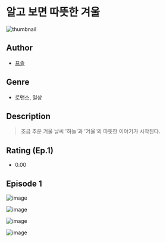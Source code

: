 # 알고 보면 따뜻한 겨울
![thumbnail](https://image-comic.pstatic.net/user_contents_data/challenge_comic/2023/05/23/upload_7219326493375214135_480x623.jpeg)

## Author
- [프솔](https://comic.naver.com/artistTitle?id=366976)

## Genre
- 로맨스, 일상

## Description
> 조금 추운 겨울 날씨 '하늘'과 '겨울'의 따뜻한 이야기가 시작된다.


## Rating (Ep.1)
- 0.00

## Episode 1
![image](https://image-comic.pstatic.net/user_contents_data/challenge_comic/2023/05/24/366976/upload_3630240177818002278.jpeg)

![image](https://image-comic.pstatic.net/user_contents_data/challenge_comic/2023/05/24/366976/upload_3559077569770174776.jpeg)

![image](https://image-comic.pstatic.net/user_contents_data/challenge_comic/2023/05/24/366976/upload_7148957779228964707.jpeg)

![image](https://image-comic.pstatic.net/user_contents_data/challenge_comic/2023/05/24/366976/upload_3703429156302054200.jpeg)
